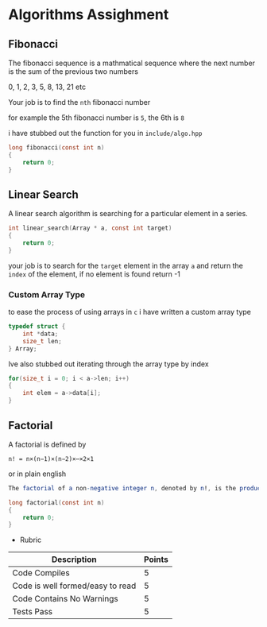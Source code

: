 # Algorithms Assighment

## Fibonacci

The fibonacci sequence is a mathmatical sequence where the next number is the sum of the previous two numbers

0, 1, 2, 3, 5, 8, 13, 21 etc

Your job is to find the `nth` fibonacci number

for example the 5th fibonacci number is `5`, the 6th is `8`

i have stubbed out the function for you in `include/algo.hpp`

``` c
long fibonacci(const int n)
{
    return 0;
}
```

## Linear Search
A linear search algorithm is searching for a particular element in a series. 
``` c
int linear_search(Array * a, const int target)
{
    return 0;
}

```

your job is to search for the `target` element in the array `a` and return the `index` of the element, if no element is found return -1

### Custom Array Type
to ease the process of using arrays in `c` i have written a custom array type 

``` c
typedef struct {
    int *data;
    size_t len;
} Array;
```
Ive also stubbed out iterating through the array type by index
``` c
for(size_t i = 0; i < a->len; i++)
{
    int elem = a->data[i];
}
```

## Factorial

A factorial is defined by

```
n! = n×(n−1)×(n−2)×⋯×2×1
```

or in plain english 

``` mathematica
The factorial of a non-negative integer n, denoted by n!, is the product of all positive integers less than or equal to n
```

``` c
long factorial(const int n)
{
    return 0;
}
```

* Rubric

| Description                      | Points |
|----------------------------------|--------|
| Code Compiles                    | 5      |
| Code is well formed/easy to read | 5      |
| Code Contains No Warnings        | 5      |
| Tests Pass                       | 5      |




  







